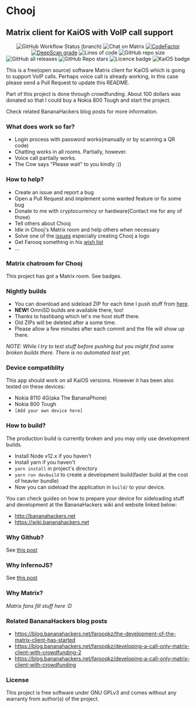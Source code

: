 # Chooj
## Matrix client for KaiOS with VoIP call support

<div style="text-align: center">

![GitHub Workflow Status (branch)](https://img.shields.io/github/workflow/status/farooqkz/chooj/Build/master)
![Chat on Matrix](https://img.shields.io/matrix/chooj:mozilla.org.svg?server_fqdn=mozilla.modular.im)
[![CodeFactor](https://www.codefactor.io/repository/github/farooqkz/chooj/badge)](https://www.codefactor.io/repository/github/farooqkz/chooj)
[![DeepScan grade](https://deepscan.io/api/teams/15094/projects/18237/branches/443145/badge/grade.svg)](https://deepscan.io/dashboard#view=project&tid=15094&pid=18237&bid=443145)
![Lines of code](https://img.shields.io/tokei/lines/github/farooqkz/chooj)
![GitHub repo size](https://img.shields.io/github/repo-size/farooqkz/chooj)
![GitHub all releases](https://img.shields.io/github/downloads/farooqkz/chooj/total)
![GitHub Repo stars](https://img.shields.io/github/stars/farooqkz/chooj?style=social)
![Licence badge](https://img.shields.io/badge/licence-GPLv3-yellow)
![KaiOS badge](https://img.shields.io/badge/KaiOS-2.5%2B-%236f02b5)

</div>

This is a free(open source) software Matrix client for KaiOS which is going to support VoIP calls. Perhaps voice call is already working, in this case please send a Pull Request to update this README.

Part of this project is done through crowdfunding. About 100 dollars was donated so that I could buy a Nokia 800 Tough and start the project.

Check related BananaHackers blog posts for more information.

### What does work so far?

 - Login process with password works(manually or by scanning a QR code)
 - Chatting works in all rooms. Partially, however.
 - Voice call partially works.
 - The Cow says "Please wait" to you kindly :))

### How to help?

 - Create an issue and report a bug
 - Open a Pull Request and implement some wanted feature or fix some bug
 - Donate to me with cryptocurrency or hardware(Contact me for any of those)
 - Tell others about Chooj
 - Idle in Chooj's Matrix room and help others when necessary
 - Solve one of the [issues](https://github.com/farooqkz/chooj/issues) especially creating Chooj a logo
 - Get Farooq something in his [wish list](https://github.com/farooqkz/my-wish-list/blob/main/README.md)
 - ...

### Matrix chatroom for Chooj

This project has got a Matrix room. See badges.

### Nightly builds

 - You can download and sideload ZIP for each time I push stuff from [here](https://farooqkz.de1.hashbang.sh/matrix-client-builds/).
 - **NEW!** OmniSD builds are available there, too!
 - Thanks to hashbang which let's me host stuff there.
 - Old ZIPs will be deleted after a some time.
 - Please allow a few minutes after each commit and the file will show up there.

*NOTE: While I try to test stuff before pushing but you might find some broken builds there. There is no automated test yet.*

### Device compatiblity

This app should work on all KaiOS versions. However it has been also tested on these devices:

 - Nokia 8110 4G(aka The BananaPhone)
 - Nokia 800 Tough
 - `[Add your own device here]`

### How to build?

The production build is currently broken and you may only use development builds.

 - Install Node v12.x if you haven't
 - Install yarn if you haven't
 - `yarn install` in project's directory
 - `yarn run devbuild` to create a development build(faster build at the cost of heavier bundle)
 - Now you can sideload the application in `build/` to your device.

You can check guides on how to prepare your device for sideloading stuff
and development at the BananaHackers wiki and website linked below:
 - http://bananahackers.net
 - https://wiki.bananahackers.net

### Why Github?

See [this post](https://blog.bananahackers.net/farooqkz/the-development-of-the-matrix-client-has-started)

### Why InfernoJS?

See [this post](https://blog.bananahackers.net/farooqkz/the-development-of-the-matrix-client-has-started)

### Why Matrix?

*Matrix fans fill stuff here :D*

### Related BananaHackers blog posts

 - https://blog.bananahackers.net/farooqkz/the-development-of-the-matrix-client-has-started
 - https://blog.bananahackers.net/farooqkz/developing-a-call-only-matrix-client-with-crowdfunding-2
 - https://blog.bananahackers.net/farooqkz/developing-a-call-only-matrix-client-with-crowdfunding

### License

This project is free software under GNU GPLv3 and comes without any warranty from author(s) of the project.
